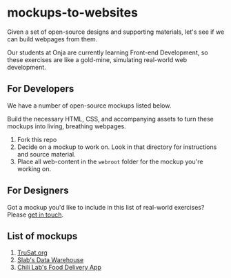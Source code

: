 # mockups-to-websites

Given a set of open-source designs and supporting materials, let's see if we can build webpages from them.

Our students at Onja are currently learning Front-end Development, so these exercises are like a gold-mine, simulating real-world web development.

## For Developers

We have a number of open-source mockups listed below.

Build the necessary HTML, CSS, and accompanying assets to turn these mockups into living, breathing webpages.

1. Fork this repo
1. Decide on a mockup to work on. Look in that directory for instructions and source material.
1. Place all web-content in the `webroot` folder for the mockup you're working on.

## For Designers

Got a mockup you'd like to include in this list of real-world exercises? Please [get in touch](mailto:shaun@onja.org).

## List of mockups

1. [TruSat.org](trusat/readme.md)
1. [Slab's Data Warehouse](slab-data-warehouse/readme.md)
1. [Chili Lab's Food Delivery App](chili-labs-food-delivery/readme.md)

